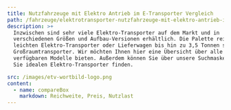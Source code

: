 ```yaml
---
title: Nutzfahrzeuge mit Elektro Antrieb im E-Transporter Vergleich
path: /fahrzeuge/elektrotransporter-nutzfahrzeuge-mit-elektro-antrieb-im-e-transporter-vergleich
description: >+
  Inzwischen sind sehr viele Elektro-Transporter auf dem Markt und in
  verschiedenen Größen und Aufbau-Versionen erhältlich. Die Palette reicht vom
  leichten Elektro-Transporter oder Lieferwagen bis hin zu 3,5 Tonnen schweren
  Großraumtransporter. Wir möchten Ihnen hier eine Übersicht über alle
  verfügbaren Modelle bieten. Außerdem können Sie über unsere Suchmaske den für
  Sie idealen Elektro-Transporter finden. 

src: /images/etv-wortbild-logo.png
content:
  - name: compareBox
    markdown: Reichweite, Preis, Nutzlast
---
```

